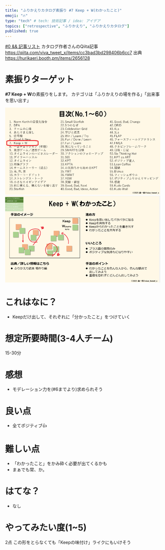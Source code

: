 ```yaml
---
title: "ふりかえりカタログ素振り #7 Keep + W(わかったこと)"
emoji: "🔥"
type: "tech" # tech: 技術記事 / idea: アイデア
topics: ["retrospective", "ふりかえり", "ふりかえりカタログ"]
published: true
---
```


[#0 && 記事リスト](/datsuns/articles/retrospective-su-bu-ri-0.md)
カタログ作者さんのQiita記事
https://qiita.com/viva_tweet_x/items/cc3bad3bd298406b6cc7
出典
https://hurikaeri.booth.pm/items/2656128

# 素振りターゲット

**\#7 Keep + W**の素振りをします。
カテゴリは「ふりかえりの場を作る」「出来事を思い出す」

![target](/images/retrospective-su-bu-ri/7-target.png)
![pattern](/images/retrospective-su-bu-ri/7-pattern.png)

# これはなに？

* Keepだけ出して、それぞれに「分かったこと」をつけていく

# 想定所要時間(3-4人チーム)

15-30分

# 感想

* モデレーション力を(#6までより)求められそう

# 良い点

* 全てポジティブ👍

# 難しい点

* 「わかったこと」をかみ砕く必要が出てくるかも
* まぁでも常、か。

# はてな？

* なし

# やってみたい度(1~5)

2点
この形をとらなくても「Keepの味付け」ライクにもいけそう
